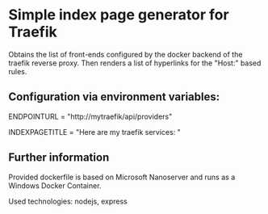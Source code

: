 # Simple index page generator for Traefik

Obtains the list of front-ends configured by the docker backend of the traefik reverse proxy. Then renders a list of hyperlinks for the "Host:" based rules.

## Configuration via environment variables:

ENDPOINTURL = "http://mytraefik/api/providers"

INDEXPAGETITLE = "Here are my traefik services: "

## Further information

Provided dockerfile is based on Microsoft Nanoserver and runs as a Windows Docker Container.

Used technologies: nodejs, express